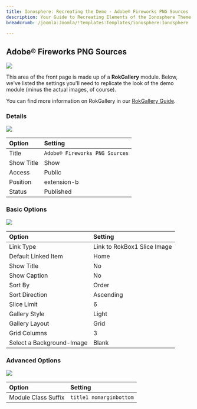 ```yaml
---
title: Ionosphere: Recreating the Demo - Adobe® Fireworks PNG Sources
description: Your Guide to Recreating Elements of the Ionosphere Theme for Joomla
breadcrumb: /joomla:Joomla/!templates:Templates/ionosphere:Ionosphere

---
```


Adobe® Fireworks PNG Sources
-----
![][demo]

This area of the front page is made up of a **RokGallery** module. Below, we've listed the settings you'll need to replicate the look of the demo module (minus the actual images, of course).

You can find more information on RokGallery in our [RokGallery Guide][rokgallery].

### Details
![][demo2]

| Option     | Setting                        |  
| :--------- | :----------------------------- |  
| Title      | `Adobe® Fireworks PNG Sources` |  
| Show Title | Show                           |  
| Access     | Public                         |  
| Position   | extension-b                    |  
| Status     | Published                      |  

### Basic Options
![][demo3]

| Option                    | Setting                     |  
| :------------------------ | :-------------------------- |  
| Link Type                 | Link to RokBox1 Slice Image |  
| Default Linked Item       | Home                        |  
| Show Title                | No                          |  
| Show Caption              | No                          |  
| Sort By                   | Order                       |  
| Sort Direction            | Ascending                   |  
| Slice Limit               | 6                           |  
| Gallery Style             | Light                       |  
| Gallery Layout            | Grid                        |  
| Grid Columns              | 3                           |  
| Select a Background-Image | Blank                       |  

### Advanced Options
![][demo4]

| Option              | Setting                 |  
| :------------------ | :---------------------- |  
| Module Class Suffix | `title1 nomarginbottom` |  

[demo]: assets/demo_9.jpeg
[demo2]: assets/adobe_1.jpeg
[demo3]: assets/adobe_2.jpeg
[demo4]: assets/adobe_3.jpeg
[demo5]: assets/adobe_4.jpeg
[rokgallery]: ../../extensions/rokgallery